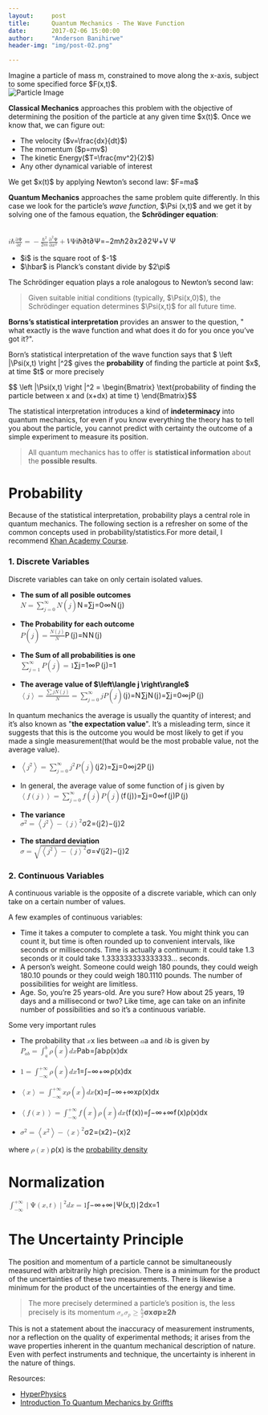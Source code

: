```yaml
---
layout:     post
title:      Quantum Mechanics - The Wave Function
date:       2017-02-06 15:00:00
author:     "Anderson Banihirwe"
header-img: "img/post-02.png"

---
```


<div id="test">
<p>Imagine a particle of mass m, constrained to move along the x-axis, subject to some specified force $F(x,t)$.<br>
 <img src="{{ site.baseurl }}/img/particle.PNG"  alt="Particle Image"></p>
<p><strong>Classical Mechanics</strong> approaches this problem with the objective of determining the position of the particle at any given time $x(t)$. Once we know that, we can figure out:</p>
<ul>
<li id="test">The velocity ($v=\frac{dx}{dt}$)</li>
<li >The momentum ($p=mv$)</li>
<li>The kinetic Energy($T=\frac{mv^2}{2}$)</li>
<li>Any other dynamical variable of interest</li>
</ul>
<p>We get $x(t)$ by applying Newton’s second law: $F=ma$</p>
<p><strong>Quantum Mechanics</strong> approaches the same problem quite differently. In this case we look for the particle’s <em>wave function</em>, $\Psi (x,t)$ and we get it by solving one of the famous equation, the <strong>Schrödinger equation</strong>:<br><br><br>
<span class="math inline"><span class="katex"><span class="katex-mathml"><math><semantics><mrow><mi>i</mi><mi mathvariant="normal">ℏ</mi><mfrac><mrow><mi mathvariant="normal">∂</mi><mi mathvariant="normal">Ψ</mi></mrow><mrow><mi mathvariant="normal">∂</mi><mi>t</mi></mrow></mfrac><mo>=</mo><mo>−</mo><mfrac><mrow><msup><mi mathvariant="normal">ℏ</mi><mn>2</mn></msup></mrow><mrow><mn>2</mn><mi>m</mi></mrow></mfrac><mfrac><mrow><msup><mi mathvariant="normal">∂</mi><mn>2</mn></msup><mi mathvariant="normal">Ψ</mi></mrow><mrow><mi mathvariant="normal">∂</mi><msup><mi>x</mi><mn>2</mn></msup></mrow></mfrac><mo>+</mo><mi>V</mi><mi mathvariant="normal">Ψ</mi></mrow><annotation encoding="application/x-tex">i\hbar\frac{\partial \Psi}{\partial t}=-\frac{\hbar^2}{2m}\frac{\partial ^2 \Psi}{\partial x^2}+V\Psi</annotation></semantics></math></span><span class="katex-html" aria-hidden="true"><span class="strut" style="height:0.97032em;"></span><span class="strut bottom" style="height:1.3153199999999998em;vertical-align:-0.345em;"></span><span class="base textstyle uncramped"><span class="mord mathit">i</span><span class="mord">ℏ</span><span class="minner reset-textstyle textstyle uncramped"><span class="mfrac"><span class="vlist"><span style="top:0.345em;"><span class="fontsize-ensurer reset-size5 size5"><span style="font-size:0em;">​</span></span><span class="reset-textstyle scriptstyle cramped"><span class="mord scriptstyle cramped"><span class="mord" style="margin-right:0.05556em;">∂</span><span class="mord mathit">t</span></span></span></span><span style="top:-0.22999999999999998em;"><span class="fontsize-ensurer reset-size5 size5"><span style="font-size:0em;">​</span></span><span class="reset-textstyle textstyle uncramped frac-line"></span></span><span style="top:-0.394em;"><span class="fontsize-ensurer reset-size5 size5"><span style="font-size:0em;">​</span></span><span class="reset-textstyle scriptstyle uncramped"><span class="mord scriptstyle uncramped"><span class="mord" style="margin-right:0.05556em;">∂</span><span class="mord">Ψ</span></span></span></span><span class="baseline-fix"><span class="fontsize-ensurer reset-size5 size5"><span style="font-size:0em;">​</span></span>​</span></span></span></span><span class="mrel">=</span><span class="mord">−</span><span class="minner reset-textstyle textstyle uncramped"><span class="mfrac"><span class="vlist"><span style="top:0.345em;"><span class="fontsize-ensurer reset-size5 size5"><span style="font-size:0em;">​</span></span><span class="reset-textstyle scriptstyle cramped"><span class="mord scriptstyle cramped"><span class="mord">2</span><span class="mord mathit">m</span></span></span></span><span style="top:-0.22999999999999998em;"><span class="fontsize-ensurer reset-size5 size5"><span style="font-size:0em;">​</span></span><span class="reset-textstyle textstyle uncramped frac-line"></span></span><span style="top:-0.394em;"><span class="fontsize-ensurer reset-size5 size5"><span style="font-size:0em;">​</span></span><span class="reset-textstyle scriptstyle uncramped"><span class="mord scriptstyle uncramped"><span class="mord"><span class="mord">ℏ</span><span class="vlist"><span style="top:-0.363em;margin-right:0.07142857142857144em;"><span class="fontsize-ensurer reset-size5 size5"><span style="font-size:0em;">​</span></span><span class="reset-scriptstyle scriptscriptstyle uncramped"><span class="mord">2</span></span></span><span class="baseline-fix"><span class="fontsize-ensurer reset-size5 size5"><span style="font-size:0em;">​</span></span>​</span></span></span></span></span></span><span class="baseline-fix"><span class="fontsize-ensurer reset-size5 size5"><span style="font-size:0em;">​</span></span>​</span></span></span></span><span class="minner reset-textstyle textstyle uncramped"><span class="mfrac"><span class="vlist"><span style="top:0.345em;"><span class="fontsize-ensurer reset-size5 size5"><span style="font-size:0em;">​</span></span><span class="reset-textstyle scriptstyle cramped"><span class="mord scriptstyle cramped"><span class="mord" style="margin-right:0.05556em;">∂</span><span class="mord"><span class="mord mathit">x</span><span class="vlist"><span style="top:-0.289em;margin-right:0.07142857142857144em;"><span class="fontsize-ensurer reset-size5 size5"><span style="font-size:0em;">​</span></span><span class="reset-scriptstyle scriptscriptstyle cramped"><span class="mord">2</span></span></span><span class="baseline-fix"><span class="fontsize-ensurer reset-size5 size5"><span style="font-size:0em;">​</span></span>​</span></span></span></span></span></span><span style="top:-0.22999999999999998em;"><span class="fontsize-ensurer reset-size5 size5"><span style="font-size:0em;">​</span></span><span class="reset-textstyle textstyle uncramped frac-line"></span></span><span style="top:-0.394em;"><span class="fontsize-ensurer reset-size5 size5"><span style="font-size:0em;">​</span></span><span class="reset-textstyle scriptstyle uncramped"><span class="mord scriptstyle uncramped"><span class="mord"><span class="mord" style="margin-right:0.05556em;">∂</span><span class="vlist"><span style="top:-0.363em;margin-right:0.07142857142857144em;"><span class="fontsize-ensurer reset-size5 size5"><span style="font-size:0em;">​</span></span><span class="reset-scriptstyle scriptscriptstyle uncramped"><span class="mord">2</span></span></span><span class="baseline-fix"><span class="fontsize-ensurer reset-size5 size5"><span style="font-size:0em;">​</span></span>​</span></span></span><span class="mord">Ψ</span></span></span></span><span class="baseline-fix"><span class="fontsize-ensurer reset-size5 size5"><span style="font-size:0em;">​</span></span>​</span></span></span></span><span class="mbin">+</span><span class="mord mathit" style="margin-right:0.22222em;">V</span><span class="mord">Ψ</span></span></span></span></span></p>
<ul>
<li>$i$ is the square root of $-1$</li>
<li>$\hbar$ is Planck’s constant divide by $2\pi$</li>
</ul>
<p>The Schrödinger equation plays a role analogous to Newton’s second law:</p>
<blockquote>
<p>Given suitable initial conditions (typically, $\Psi(x,0)$), the Schrödinger equation determines $\Psi(x,t)$ for all future time.</p>
</blockquote>
<p><strong>Borns’s statistical interpretation</strong> provides an answer to the question, &quot; what exactly is the wave function and what does it do for you once you’ve got it?&quot;.</p>
<p>Born’s statistical interpretation of the wave function says that $
\left |\Psi(x,t)  \right |^2$ gives the <strong>probability</strong> of finding the particle at point $x$, at time $t$ or more precisely</p>
<p>$$
\left |\Psi(x,t)  \right |^2 = \begin{Bmatrix}
\text{probability of finding the particle
between x and (x+dx) at time t}
\end{Bmatrix}$$</p>
<p>The statistical interpretation introduces a kind of <strong>indeterminacy</strong> into quantum mechanics, for even if you know everything the theory has to tell you about the particle, you cannot predict with certainty the outcome of a simple experiment to measure its position.</p>
<blockquote>
<p>All quantum mechanics has to offer is <strong>statistical information</strong> about the <strong>possible results</strong>.</p>
</blockquote>

<h1><a id="Probability_1"></a>Probability</h1>
<p>Because of the statistical interpretation, probability plays a central role in quantum mechanics. The following section is a refresher on some of the common concepts used in probability/statistics.For more detail, I recommend <a href="https://www.khanacademy.org/math/probability/probability-geometry/probability-basics/a/probability-the-basics">Khan Academy Course</a>.</p>
<h3><a id="1_Discrete_Variables_6"></a>1. Discrete Variables</h3>
<p>Discrete variables can take on only certain isolated values.</p>
<ul>
<li>
<p><strong>The sum of all posible outcomes</strong><br>
<span class="math inline"><span class="katex"><span class="katex-mathml"><math><semantics><mrow><mi>N</mi><mo>=</mo><msubsup><mo>∑</mo><mrow><mi>j</mi><mo>=</mo><mn>0</mn></mrow><mrow><mi mathvariant="normal">∞</mi></mrow></msubsup><mi>N</mi><mo>(</mo><mi>j</mi><mo>)</mo></mrow><annotation encoding="application/x-tex">N=\sum_{j=0}^{\infty }N(j)</annotation></semantics></math></span><span class="katex-html" aria-hidden="true"><span class="strut" style="height:0.75em;"></span><span class="strut bottom" style="height:1.186118em;vertical-align:-0.436118em;"></span><span class="base textstyle uncramped"><span class="mord mathit" style="margin-right:0.10903em;">N</span><span class="mrel">=</span><span class="mop"><span class="op-symbol small-op mop" style="top:-0.0000050000000000050004em;">∑</span><span class="vlist"><span style="top:0.30001em;margin-left:0em;margin-right:0.05em;"><span class="fontsize-ensurer reset-size5 size5"><span style="font-size:0em;">​</span></span><span class="reset-textstyle scriptstyle cramped"><span class="mord scriptstyle cramped"><span class="mord mathit" style="margin-right:0.05724em;">j</span><span class="mrel">=</span><span class="mord">0</span></span></span></span><span style="top:-0.364em;margin-right:0.05em;"><span class="fontsize-ensurer reset-size5 size5"><span style="font-size:0em;">​</span></span><span class="reset-textstyle scriptstyle uncramped"><span class="mord scriptstyle uncramped"><span class="mord">∞</span></span></span></span><span class="baseline-fix"><span class="fontsize-ensurer reset-size5 size5"><span style="font-size:0em;">​</span></span>​</span></span></span><span class="mord mathit" style="margin-right:0.10903em;">N</span><span class="mopen">(</span><span class="mord mathit" style="margin-right:0.05724em;">j</span><span class="mclose">)</span></span></span></span></span></p>
</li>
<li>
<p><strong>The Probability for each outcome</strong><br>
<span class="math inline"><span class="katex"><span class="katex-mathml"><math><semantics><mrow><mi>P</mi><mo>(</mo><mi>j</mi><mo>)</mo><mo>=</mo><mfrac><mrow><mi>N</mi><mo>(</mo><mi>j</mi><mo>)</mo></mrow><mrow><mi>N</mi></mrow></mfrac></mrow><annotation encoding="application/x-tex">P(j)=\frac{N(j)}{N}</annotation></semantics></math></span><span class="katex-html" aria-hidden="true"><span class="strut" style="height:1.01em;"></span><span class="strut bottom" style="height:1.355em;vertical-align:-0.345em;"></span><span class="base textstyle uncramped"><span class="mord mathit" style="margin-right:0.13889em;">P</span><span class="mopen">(</span><span class="mord mathit" style="margin-right:0.05724em;">j</span><span class="mclose">)</span><span class="mrel">=</span><span class="minner reset-textstyle textstyle uncramped"><span class="mfrac"><span class="vlist"><span style="top:0.345em;"><span class="fontsize-ensurer reset-size5 size5"><span style="font-size:0em;">​</span></span><span class="reset-textstyle scriptstyle cramped"><span class="mord scriptstyle cramped"><span class="mord mathit" style="margin-right:0.10903em;">N</span></span></span></span><span style="top:-0.22999999999999998em;"><span class="fontsize-ensurer reset-size5 size5"><span style="font-size:0em;">​</span></span><span class="reset-textstyle textstyle uncramped frac-line"></span></span><span style="top:-0.485em;"><span class="fontsize-ensurer reset-size5 size5"><span style="font-size:0em;">​</span></span><span class="reset-textstyle scriptstyle uncramped"><span class="mord scriptstyle uncramped"><span class="mord mathit" style="margin-right:0.10903em;">N</span><span class="mopen">(</span><span class="mord mathit" style="margin-right:0.05724em;">j</span><span class="mclose">)</span></span></span></span><span class="baseline-fix"><span class="fontsize-ensurer reset-size5 size5"><span style="font-size:0em;">​</span></span>​</span></span></span></span></span></span></span></span></p>
</li>
<li>
<p><strong>The Sum of all probabilities is one</strong><br>
<span class="math inline"><span class="katex"><span class="katex-mathml"><math><semantics><mrow><msubsup><mo>∑</mo><mrow><mi>j</mi><mo>=</mo><mn>1</mn></mrow><mrow><mi mathvariant="normal">∞</mi></mrow></msubsup><mi>P</mi><mo>(</mo><mi>j</mi><mo>)</mo><mo>=</mo><mn>1</mn></mrow><annotation encoding="application/x-tex">\sum_{j=1}^{\infty}P(j) = 1</annotation></semantics></math></span><span class="katex-html" aria-hidden="true"><span class="strut" style="height:0.75em;"></span><span class="strut bottom" style="height:1.186118em;vertical-align:-0.436118em;"></span><span class="base textstyle uncramped"><span class="mop"><span class="op-symbol small-op mop" style="top:-0.0000050000000000050004em;">∑</span><span class="vlist"><span style="top:0.30001em;margin-left:0em;margin-right:0.05em;"><span class="fontsize-ensurer reset-size5 size5"><span style="font-size:0em;">​</span></span><span class="reset-textstyle scriptstyle cramped"><span class="mord scriptstyle cramped"><span class="mord mathit" style="margin-right:0.05724em;">j</span><span class="mrel">=</span><span class="mord">1</span></span></span></span><span style="top:-0.364em;margin-right:0.05em;"><span class="fontsize-ensurer reset-size5 size5"><span style="font-size:0em;">​</span></span><span class="reset-textstyle scriptstyle uncramped"><span class="mord scriptstyle uncramped"><span class="mord">∞</span></span></span></span><span class="baseline-fix"><span class="fontsize-ensurer reset-size5 size5"><span style="font-size:0em;">​</span></span>​</span></span></span><span class="mord mathit" style="margin-right:0.13889em;">P</span><span class="mopen">(</span><span class="mord mathit" style="margin-right:0.05724em;">j</span><span class="mclose">)</span><span class="mrel">=</span><span class="mord">1</span></span></span></span></span></p>
</li>
<li>
<p><strong>The average value of $\left\langle j \right\rangle$</strong><br>
<span class="math inline"><span class="katex"><span class="katex-mathml"><math><semantics><mrow><mrow><mo fence="true">⟨</mo><mi>j</mi><mo fence="true">⟩</mo></mrow><mo>=</mo><mfrac><mrow><mo>∑</mo><mi>j</mi><mi>N</mi><mo>(</mo><mi>j</mi><mo>)</mo></mrow><mrow><mi>N</mi></mrow></mfrac><mo>=</mo><msubsup><mo>∑</mo><mrow><mi>j</mi><mo>=</mo><mn>0</mn></mrow><mrow><mi mathvariant="normal">∞</mi></mrow></msubsup><mi>j</mi><mi>P</mi><mo>(</mo><mi>j</mi><mo>)</mo></mrow><annotation encoding="application/x-tex">\left\langle j \right\rangle = \frac{\sum jN(j)}{N}=\sum_{j=0}^{\infty}jP(j)</annotation></semantics></math></span><span class="katex-html" aria-hidden="true"><span class="strut" style="height:1.0100069999999999em;"></span><span class="strut bottom" style="height:1.4461249999999999em;vertical-align:-0.436118em;"></span><span class="base textstyle uncramped"><span class="minner textstyle uncramped"><span class="style-wrap reset-textstyle textstyle uncramped" style="top:0em;">⟨</span><span class="mord mathit" style="margin-right:0.05724em;">j</span><span class="style-wrap reset-textstyle textstyle uncramped" style="top:0em;">⟩</span></span><span class="mrel">=</span><span class="minner reset-textstyle textstyle uncramped"><span class="mfrac"><span class="vlist"><span style="top:0.345em;"><span class="fontsize-ensurer reset-size5 size5"><span style="font-size:0em;">​</span></span><span class="reset-textstyle scriptstyle cramped"><span class="mord scriptstyle cramped"><span class="mord mathit" style="margin-right:0.10903em;">N</span></span></span></span><span style="top:-0.22999999999999998em;"><span class="fontsize-ensurer reset-size5 size5"><span style="font-size:0em;">​</span></span><span class="reset-textstyle textstyle uncramped frac-line"></span></span><span style="top:-0.48500699999999997em;"><span class="fontsize-ensurer reset-size5 size5"><span style="font-size:0em;">​</span></span><span class="reset-textstyle scriptstyle uncramped"><span class="mord scriptstyle uncramped"><span class="op-symbol small-op mop" style="top:0.074995em;">∑</span><span class="mord mathit" style="margin-right:0.05724em;">j</span><span class="mord mathit" style="margin-right:0.10903em;">N</span><span class="mopen">(</span><span class="mord mathit" style="margin-right:0.05724em;">j</span><span class="mclose">)</span></span></span></span><span class="baseline-fix"><span class="fontsize-ensurer reset-size5 size5"><span style="font-size:0em;">​</span></span>​</span></span></span></span><span class="mrel">=</span><span class="mop"><span class="op-symbol small-op mop" style="top:-0.0000050000000000050004em;">∑</span><span class="vlist"><span style="top:0.30001em;margin-left:0em;margin-right:0.05em;"><span class="fontsize-ensurer reset-size5 size5"><span style="font-size:0em;">​</span></span><span class="reset-textstyle scriptstyle cramped"><span class="mord scriptstyle cramped"><span class="mord mathit" style="margin-right:0.05724em;">j</span><span class="mrel">=</span><span class="mord">0</span></span></span></span><span style="top:-0.364em;margin-right:0.05em;"><span class="fontsize-ensurer reset-size5 size5"><span style="font-size:0em;">​</span></span><span class="reset-textstyle scriptstyle uncramped"><span class="mord scriptstyle uncramped"><span class="mord">∞</span></span></span></span><span class="baseline-fix"><span class="fontsize-ensurer reset-size5 size5"><span style="font-size:0em;">​</span></span>​</span></span></span><span class="mord mathit" style="margin-right:0.05724em;">j</span><span class="mord mathit" style="margin-right:0.13889em;">P</span><span class="mopen">(</span><span class="mord mathit" style="margin-right:0.05724em;">j</span><span class="mclose">)</span></span></span></span></span></p>
</li>
</ul>
<p>In quantum mechanics the average is usually the quantity of interest; and it’s also known as &quot;<strong>the expectation value</strong>&quot;. It’s a misleading term, since it suggests that this is the outcome you would be most likely to get if you made a single measurement(that would be the most probable  value, not the average value).</p>
<ul>
<li>
<p><span class="math inline"><span class="katex"><span class="katex-mathml"><math><semantics><mrow><mrow><mo fence="true">⟨</mo><msup><mi>j</mi><mn>2</mn></msup><mo fence="true">⟩</mo></mrow><mo>=</mo><msubsup><mo>∑</mo><mrow><mi>j</mi><mo>=</mo><mn>0</mn></mrow><mrow><mi mathvariant="normal">∞</mi></mrow></msubsup><msup><mi>j</mi><mn>2</mn></msup><mi>P</mi><mo>(</mo><mi>j</mi><mo>)</mo></mrow><annotation encoding="application/x-tex">\left\langle j^2 \right\rangle = \sum_{j=0}^{\infty}j^2P(j)</annotation></semantics></math></span><span class="katex-html" aria-hidden="true"><span class="strut" style="height:0.85em;"></span><span class="strut bottom" style="height:1.286118em;vertical-align:-0.436118em;"></span><span class="base textstyle uncramped"><span class="minner textstyle uncramped"><span class="style-wrap reset-textstyle textstyle uncramped" style="top:0em;"><span class="delimsizing size1">⟨</span></span><span class="mord"><span class="mord mathit" style="margin-right:0.05724em;">j</span><span class="vlist"><span style="top:-0.363em;margin-right:0.05em;"><span class="fontsize-ensurer reset-size5 size5"><span style="font-size:0em;">​</span></span><span class="reset-textstyle scriptstyle uncramped"><span class="mord">2</span></span></span><span class="baseline-fix"><span class="fontsize-ensurer reset-size5 size5"><span style="font-size:0em;">​</span></span>​</span></span></span><span class="style-wrap reset-textstyle textstyle uncramped" style="top:0em;"><span class="delimsizing size1">⟩</span></span></span><span class="mrel">=</span><span class="mop"><span class="op-symbol small-op mop" style="top:-0.0000050000000000050004em;">∑</span><span class="vlist"><span style="top:0.30001em;margin-left:0em;margin-right:0.05em;"><span class="fontsize-ensurer reset-size5 size5"><span style="font-size:0em;">​</span></span><span class="reset-textstyle scriptstyle cramped"><span class="mord scriptstyle cramped"><span class="mord mathit" style="margin-right:0.05724em;">j</span><span class="mrel">=</span><span class="mord">0</span></span></span></span><span style="top:-0.364em;margin-right:0.05em;"><span class="fontsize-ensurer reset-size5 size5"><span style="font-size:0em;">​</span></span><span class="reset-textstyle scriptstyle uncramped"><span class="mord scriptstyle uncramped"><span class="mord">∞</span></span></span></span><span class="baseline-fix"><span class="fontsize-ensurer reset-size5 size5"><span style="font-size:0em;">​</span></span>​</span></span></span><span class="mord"><span class="mord mathit" style="margin-right:0.05724em;">j</span><span class="vlist"><span style="top:-0.363em;margin-right:0.05em;"><span class="fontsize-ensurer reset-size5 size5"><span style="font-size:0em;">​</span></span><span class="reset-textstyle scriptstyle uncramped"><span class="mord">2</span></span></span><span class="baseline-fix"><span class="fontsize-ensurer reset-size5 size5"><span style="font-size:0em;">​</span></span>​</span></span></span><span class="mord mathit" style="margin-right:0.13889em;">P</span><span class="mopen">(</span><span class="mord mathit" style="margin-right:0.05724em;">j</span><span class="mclose">)</span></span></span></span></span></p>
</li>
<li>
<p>In general, the average value of some function of j is given by<br>
<span class="math inline"><span class="katex"><span class="katex-mathml"><math><semantics><mrow><mrow><mo fence="true">⟨</mo><mi>f</mi><mo>(</mo><mi>j</mi><mo>)</mo><mo fence="true">⟩</mo></mrow><mo>=</mo><msubsup><mo>∑</mo><mrow><mi>j</mi><mo>=</mo><mn>0</mn></mrow><mrow><mi mathvariant="normal">∞</mi></mrow></msubsup><mi>f</mi><mo>(</mo><mi>j</mi><mo>)</mo><mi>P</mi><mo>(</mo><mi>j</mi><mo>)</mo></mrow><annotation encoding="application/x-tex">\left\langle f(j) \right\rangle = \sum_{j=0}^{\infty}f(j)P(j)</annotation></semantics></math></span><span class="katex-html" aria-hidden="true"><span class="strut" style="height:0.75em;"></span><span class="strut bottom" style="height:1.186118em;vertical-align:-0.436118em;"></span><span class="base textstyle uncramped"><span class="minner textstyle uncramped"><span class="style-wrap reset-textstyle textstyle uncramped" style="top:0em;">⟨</span><span class="mord mathit" style="margin-right:0.10764em;">f</span><span class="mopen">(</span><span class="mord mathit" style="margin-right:0.05724em;">j</span><span class="mclose">)</span><span class="style-wrap reset-textstyle textstyle uncramped" style="top:0em;">⟩</span></span><span class="mrel">=</span><span class="mop"><span class="op-symbol small-op mop" style="top:-0.0000050000000000050004em;">∑</span><span class="vlist"><span style="top:0.30001em;margin-left:0em;margin-right:0.05em;"><span class="fontsize-ensurer reset-size5 size5"><span style="font-size:0em;">​</span></span><span class="reset-textstyle scriptstyle cramped"><span class="mord scriptstyle cramped"><span class="mord mathit" style="margin-right:0.05724em;">j</span><span class="mrel">=</span><span class="mord">0</span></span></span></span><span style="top:-0.364em;margin-right:0.05em;"><span class="fontsize-ensurer reset-size5 size5"><span style="font-size:0em;">​</span></span><span class="reset-textstyle scriptstyle uncramped"><span class="mord scriptstyle uncramped"><span class="mord">∞</span></span></span></span><span class="baseline-fix"><span class="fontsize-ensurer reset-size5 size5"><span style="font-size:0em;">​</span></span>​</span></span></span><span class="mord mathit" style="margin-right:0.10764em;">f</span><span class="mopen">(</span><span class="mord mathit" style="margin-right:0.05724em;">j</span><span class="mclose">)</span><span class="mord mathit" style="margin-right:0.13889em;">P</span><span class="mopen">(</span><span class="mord mathit" style="margin-right:0.05724em;">j</span><span class="mclose">)</span></span></span></span></span></p>
</li>
<li>
<p><strong>The variance</strong><br>
<span class="math inline"><span class="katex"><span class="katex-mathml"><math><semantics><mrow><msup><mi>σ</mi><mn>2</mn></msup><mo>=</mo><mrow><mo fence="true">⟨</mo><msup><mi>j</mi><mn>2</mn></msup><mo fence="true">⟩</mo></mrow><mo>−</mo><msup><mrow><mo fence="true">⟨</mo><mi>j</mi><mo fence="true">⟩</mo></mrow><mn>2</mn></msup></mrow><annotation encoding="application/x-tex">\sigma ^2 = \left\langle j^2 \right\rangle - \left\langle j \right\rangle ^2</annotation></semantics></math></span><span class="katex-html" aria-hidden="true"><span class="strut" style="height:0.85em;"></span><span class="strut bottom" style="height:1.20001em;vertical-align:-0.35001em;"></span><span class="base textstyle uncramped"><span class="mord"><span class="mord mathit" style="margin-right:0.03588em;">σ</span><span class="vlist"><span style="top:-0.363em;margin-right:0.05em;"><span class="fontsize-ensurer reset-size5 size5"><span style="font-size:0em;">​</span></span><span class="reset-textstyle scriptstyle uncramped"><span class="mord">2</span></span></span><span class="baseline-fix"><span class="fontsize-ensurer reset-size5 size5"><span style="font-size:0em;">​</span></span>​</span></span></span><span class="mrel">=</span><span class="minner textstyle uncramped"><span class="style-wrap reset-textstyle textstyle uncramped" style="top:0em;"><span class="delimsizing size1">⟨</span></span><span class="mord"><span class="mord mathit" style="margin-right:0.05724em;">j</span><span class="vlist"><span style="top:-0.363em;margin-right:0.05em;"><span class="fontsize-ensurer reset-size5 size5"><span style="font-size:0em;">​</span></span><span class="reset-textstyle scriptstyle uncramped"><span class="mord">2</span></span></span><span class="baseline-fix"><span class="fontsize-ensurer reset-size5 size5"><span style="font-size:0em;">​</span></span>​</span></span></span><span class="style-wrap reset-textstyle textstyle uncramped" style="top:0em;"><span class="delimsizing size1">⟩</span></span></span><span class="mbin">−</span><span class="minner"><span class="minner textstyle uncramped"><span class="style-wrap reset-textstyle textstyle uncramped" style="top:0em;">⟨</span><span class="mord mathit" style="margin-right:0.05724em;">j</span><span class="style-wrap reset-textstyle textstyle uncramped" style="top:0em;">⟩</span></span><span class="vlist"><span style="top:-0.364em;margin-right:0.05em;"><span class="fontsize-ensurer reset-size5 size5"><span style="font-size:0em;">​</span></span><span class="reset-textstyle scriptstyle uncramped"><span class="mord">2</span></span></span><span class="baseline-fix"><span class="fontsize-ensurer reset-size5 size5"><span style="font-size:0em;">​</span></span>​</span></span></span></span></span></span></span></p>
</li>
<li>
<p><strong>The standard deviation</strong><br>
<span class="math inline"><span class="katex"><span class="katex-mathml"><math><semantics><mrow><mi>σ</mi><mo>=</mo><msqrt><mrow><mrow><mo fence="true">⟨</mo><msup><mi>j</mi><mn>2</mn></msup><mo fence="true">⟩</mo></mrow><mo>−</mo><msup><mrow><mo fence="true">⟨</mo><mi>j</mi><mo fence="true">⟩</mo></mrow><mn>2</mn></msup></mrow></msqrt></mrow><annotation encoding="application/x-tex">\sigma = \sqrt{\left\langle j^2 \right\rangle - \left\langle j \right\rangle ^2}</annotation></semantics></math></span><span class="katex-html" aria-hidden="true"><span class="strut" style="height:0.9675590000000001em;"></span><span class="strut bottom" style="height:1.24001em;vertical-align:-0.27245099999999994em;"></span><span class="base textstyle uncramped"><span class="mord mathit" style="margin-right:0.03588em;">σ</span><span class="mrel">=</span><span class="sqrt mord"><span class="sqrt-sign" style="top:-0.07755900000000004em;"><span class="style-wrap reset-textstyle textstyle uncramped"><span class="delimsizing size1">√</span></span></span><span class="vlist"><span style="top:0em;"><span class="fontsize-ensurer reset-size5 size5"><span style="font-size:1em;">​</span></span><span class="mord textstyle cramped"><span class="minner textstyle cramped"><span class="style-wrap reset-textstyle textstyle uncramped" style="top:0em;">⟨</span><span class="mord"><span class="mord mathit" style="margin-right:0.05724em;">j</span><span class="vlist"><span style="top:-0.289em;margin-right:0.05em;"><span class="fontsize-ensurer reset-size5 size5"><span style="font-size:0em;">​</span></span><span class="reset-textstyle scriptstyle cramped"><span class="mord">2</span></span></span><span class="baseline-fix"><span class="fontsize-ensurer reset-size5 size5"><span style="font-size:0em;">​</span></span>​</span></span></span><span class="style-wrap reset-textstyle textstyle uncramped" style="top:0em;">⟩</span></span><span class="mbin">−</span><span class="minner"><span class="minner textstyle cramped"><span class="style-wrap reset-textstyle textstyle uncramped" style="top:0em;">⟨</span><span class="mord mathit" style="margin-right:0.05724em;">j</span><span class="style-wrap reset-textstyle textstyle uncramped" style="top:0em;">⟩</span></span><span class="vlist"><span style="top:-0.364em;margin-right:0.05em;"><span class="fontsize-ensurer reset-size5 size5"><span style="font-size:0em;">​</span></span><span class="reset-textstyle scriptstyle cramped"><span class="mord">2</span></span></span><span class="baseline-fix"><span class="fontsize-ensurer reset-size5 size5"><span style="font-size:0em;">​</span></span>​</span></span></span></span></span><span style="top:-0.887559em;"><span class="fontsize-ensurer reset-size5 size5"><span style="font-size:1em;">​</span></span><span class="reset-textstyle textstyle uncramped sqrt-line"></span></span><span class="baseline-fix"><span class="fontsize-ensurer reset-size5 size5"><span style="font-size:1em;">​</span></span>​</span></span></span></span></span></span></span></p>
</li>
</ul>
<h3><a id="2_Continuous_Variables_35"></a>2. Continuous Variables</h3>
<p>A continuous variable is the opposite of a discrete variable, which can only take on a certain number of values.</p>
<p>A few examples of continuous variables:</p>
<ul>
<li>Time it takes a computer to complete a task. You might think you can count it, but time is often rounded up to convenient intervals, like seconds or milliseconds. Time is actually a continuum: it could take 1.3 seconds or it could take 1.333333333333333… seconds.</li>
<li>A person’s weight. Someone could weigh 180 pounds, they could weigh 180.10 pounds or they could weigh 180.1110 pounds. The number of possibilities for weight are limitless.</li>
<li>Age. So, you’re 25 years-old. Are you sure? How about 25 years, 19 days and a millisecond or two? Like time, age can take on an infinite number of possibilities and so it’s a continuous variable.</li>
</ul>
<p>Some very important rules</p>
<ul>
<li>
<p>The probability that <span class="math inline"><span class="katex"><span class="katex-mathml"><math><semantics><mrow><mi>x</mi></mrow><annotation encoding="application/x-tex">x</annotation></semantics></math></span><span class="katex-html" aria-hidden="true"><span class="strut" style="height:0.43056em;"></span><span class="strut bottom" style="height:0.43056em;vertical-align:0em;"></span><span class="base textstyle uncramped"><span class="mord mathit">x</span></span></span></span></span> lies between <span class="math inline"><span class="katex"><span class="katex-mathml"><math><semantics><mrow><mi>a</mi></mrow><annotation encoding="application/x-tex">a</annotation></semantics></math></span><span class="katex-html" aria-hidden="true"><span class="strut" style="height:0.43056em;"></span><span class="strut bottom" style="height:0.43056em;vertical-align:0em;"></span><span class="base textstyle uncramped"><span class="mord mathit">a</span></span></span></span></span> and <span class="math inline"><span class="katex"><span class="katex-mathml"><math><semantics><mrow><mi>b</mi></mrow><annotation encoding="application/x-tex">b</annotation></semantics></math></span><span class="katex-html" aria-hidden="true"><span class="strut" style="height:0.69444em;"></span><span class="strut bottom" style="height:0.69444em;vertical-align:0em;"></span><span class="base textstyle uncramped"><span class="mord mathit">b</span></span></span></span></span> is given by<br>
<span class="math inline"><span class="katex"><span class="katex-mathml"><math><semantics><mrow><msub><mi>P</mi><mrow><mi>a</mi><mi>b</mi></mrow></msub><mo>=</mo><msubsup><mo>∫</mo><mrow><mi>a</mi></mrow><mrow><mi>b</mi></mrow></msubsup><mi>ρ</mi><mo>(</mo><mi>x</mi><mo>)</mo><mi>d</mi><mi>x</mi></mrow><annotation encoding="application/x-tex">P_{ab} = \int_{a}^{b} \rho(x)dx</annotation></semantics></math></span><span class="katex-html" aria-hidden="true"><span class="strut" style="height:0.905108em;"></span><span class="strut bottom" style="height:1.261228em;vertical-align:-0.35612em;"></span><span class="base textstyle uncramped"><span class="mord"><span class="mord mathit" style="margin-right:0.13889em;">P</span><span class="vlist"><span style="top:0.15em;margin-right:0.05em;margin-left:-0.13889em;"><span class="fontsize-ensurer reset-size5 size5"><span style="font-size:0em;">​</span></span><span class="reset-textstyle scriptstyle cramped"><span class="mord scriptstyle cramped"><span class="mord mathit">a</span><span class="mord mathit">b</span></span></span></span><span class="baseline-fix"><span class="fontsize-ensurer reset-size5 size5"><span style="font-size:0em;">​</span></span>​</span></span></span><span class="mrel">=</span><span class="mop"><span class="op-symbol small-op mop" style="margin-right:0.19445em;top:-0.0005599999999999772em;">∫</span><span class="vlist"><span style="top:0.35612em;margin-left:-0.19445em;margin-right:0.05em;"><span class="fontsize-ensurer reset-size5 size5"><span style="font-size:0em;">​</span></span><span class="reset-textstyle scriptstyle cramped"><span class="mord scriptstyle cramped"><span class="mord mathit">a</span></span></span></span><span style="top:-0.41900000000000004em;margin-right:0.05em;"><span class="fontsize-ensurer reset-size5 size5"><span style="font-size:0em;">​</span></span><span class="reset-textstyle scriptstyle uncramped"><span class="mord scriptstyle uncramped"><span class="mord mathit">b</span></span></span></span><span class="baseline-fix"><span class="fontsize-ensurer reset-size5 size5"><span style="font-size:0em;">​</span></span>​</span></span></span><span class="mord mathit">ρ</span><span class="mopen">(</span><span class="mord mathit">x</span><span class="mclose">)</span><span class="mord mathit">d</span><span class="mord mathit">x</span></span></span></span></span></p>
</li>
<li>
<p><span class="math inline"><span class="katex"><span class="katex-mathml"><math><semantics><mrow><mn>1</mn><mo>=</mo><msubsup><mo>∫</mo><mrow><mo>−</mo><mi mathvariant="normal">∞</mi></mrow><mrow><mo>+</mo><mi mathvariant="normal">∞</mi></mrow></msubsup><mi>ρ</mi><mo>(</mo><mi>x</mi><mo>)</mo><mi>d</mi><mi>x</mi></mrow><annotation encoding="application/x-tex">1 = \int_{-\infty}^{+\infty}\rho(x)dx</annotation></semantics></math></span><span class="katex-html" aria-hidden="true"><span class="strut" style="height:0.827331em;"></span><span class="strut bottom" style="height:1.2417820000000002em;vertical-align:-0.414451em;"></span><span class="base textstyle uncramped"><span class="mord">1</span><span class="mrel">=</span><span class="mop"><span class="op-symbol small-op mop" style="margin-right:0.19445em;top:-0.0005599999999999772em;">∫</span><span class="vlist"><span style="top:0.35612em;margin-left:-0.19445em;margin-right:0.05em;"><span class="fontsize-ensurer reset-size5 size5"><span style="font-size:0em;">​</span></span><span class="reset-textstyle scriptstyle cramped"><span class="mord scriptstyle cramped"><span class="mord">−</span><span class="mord">∞</span></span></span></span><span style="top:-0.41900000000000004em;margin-right:0.05em;"><span class="fontsize-ensurer reset-size5 size5"><span style="font-size:0em;">​</span></span><span class="reset-textstyle scriptstyle uncramped"><span class="mord scriptstyle uncramped"><span class="mord">+</span><span class="mord">∞</span></span></span></span><span class="baseline-fix"><span class="fontsize-ensurer reset-size5 size5"><span style="font-size:0em;">​</span></span>​</span></span></span><span class="mord mathit">ρ</span><span class="mopen">(</span><span class="mord mathit">x</span><span class="mclose">)</span><span class="mord mathit">d</span><span class="mord mathit">x</span></span></span></span></span></p>
</li>
<li>
<p><span class="math inline"><span class="katex"><span class="katex-mathml"><math><semantics><mrow><mrow><mo fence="true">⟨</mo><mi>x</mi><mo fence="true">⟩</mo></mrow><mo>=</mo><msubsup><mo>∫</mo><mrow><mo>−</mo><mi mathvariant="normal">∞</mi></mrow><mrow><mo>+</mo><mi mathvariant="normal">∞</mi></mrow></msubsup><mi>x</mi><mi>ρ</mi><mo>(</mo><mi>x</mi><mo>)</mo><mi>d</mi><mi>x</mi></mrow><annotation encoding="application/x-tex">\left\langle x \right\rangle = \int_{-\infty}^{+\infty}x\rho(x)dx</annotation></semantics></math></span><span class="katex-html" aria-hidden="true"><span class="strut" style="height:0.827331em;"></span><span class="strut bottom" style="height:1.2417820000000002em;vertical-align:-0.414451em;"></span><span class="base textstyle uncramped"><span class="minner textstyle uncramped"><span class="style-wrap reset-textstyle textstyle uncramped" style="top:0em;">⟨</span><span class="mord mathit">x</span><span class="style-wrap reset-textstyle textstyle uncramped" style="top:0em;">⟩</span></span><span class="mrel">=</span><span class="mop"><span class="op-symbol small-op mop" style="margin-right:0.19445em;top:-0.0005599999999999772em;">∫</span><span class="vlist"><span style="top:0.35612em;margin-left:-0.19445em;margin-right:0.05em;"><span class="fontsize-ensurer reset-size5 size5"><span style="font-size:0em;">​</span></span><span class="reset-textstyle scriptstyle cramped"><span class="mord scriptstyle cramped"><span class="mord">−</span><span class="mord">∞</span></span></span></span><span style="top:-0.41900000000000004em;margin-right:0.05em;"><span class="fontsize-ensurer reset-size5 size5"><span style="font-size:0em;">​</span></span><span class="reset-textstyle scriptstyle uncramped"><span class="mord scriptstyle uncramped"><span class="mord">+</span><span class="mord">∞</span></span></span></span><span class="baseline-fix"><span class="fontsize-ensurer reset-size5 size5"><span style="font-size:0em;">​</span></span>​</span></span></span><span class="mord mathit">x</span><span class="mord mathit">ρ</span><span class="mopen">(</span><span class="mord mathit">x</span><span class="mclose">)</span><span class="mord mathit">d</span><span class="mord mathit">x</span></span></span></span></span></p>
</li>
<li>
<p><span class="math inline"><span class="katex"><span class="katex-mathml"><math><semantics><mrow><mrow><mo fence="true">⟨</mo><mi>f</mi><mo>(</mo><mi>x</mi><mo>)</mo><mo fence="true">⟩</mo></mrow><mo>=</mo><msubsup><mo>∫</mo><mrow><mo>−</mo><mi mathvariant="normal">∞</mi></mrow><mrow><mo>+</mo><mi mathvariant="normal">∞</mi></mrow></msubsup><mi>f</mi><mo>(</mo><mi>x</mi><mo>)</mo><mi>ρ</mi><mo>(</mo><mi>x</mi><mo>)</mo><mi>d</mi><mi>x</mi></mrow><annotation encoding="application/x-tex">\left\langle f(x) \right\rangle = \int_{-\infty}^{+\infty}f(x)\rho(x)dx</annotation></semantics></math></span><span class="katex-html" aria-hidden="true"><span class="strut" style="height:0.827331em;"></span><span class="strut bottom" style="height:1.2417820000000002em;vertical-align:-0.414451em;"></span><span class="base textstyle uncramped"><span class="minner textstyle uncramped"><span class="style-wrap reset-textstyle textstyle uncramped" style="top:0em;">⟨</span><span class="mord mathit" style="margin-right:0.10764em;">f</span><span class="mopen">(</span><span class="mord mathit">x</span><span class="mclose">)</span><span class="style-wrap reset-textstyle textstyle uncramped" style="top:0em;">⟩</span></span><span class="mrel">=</span><span class="mop"><span class="op-symbol small-op mop" style="margin-right:0.19445em;top:-0.0005599999999999772em;">∫</span><span class="vlist"><span style="top:0.35612em;margin-left:-0.19445em;margin-right:0.05em;"><span class="fontsize-ensurer reset-size5 size5"><span style="font-size:0em;">​</span></span><span class="reset-textstyle scriptstyle cramped"><span class="mord scriptstyle cramped"><span class="mord">−</span><span class="mord">∞</span></span></span></span><span style="top:-0.41900000000000004em;margin-right:0.05em;"><span class="fontsize-ensurer reset-size5 size5"><span style="font-size:0em;">​</span></span><span class="reset-textstyle scriptstyle uncramped"><span class="mord scriptstyle uncramped"><span class="mord">+</span><span class="mord">∞</span></span></span></span><span class="baseline-fix"><span class="fontsize-ensurer reset-size5 size5"><span style="font-size:0em;">​</span></span>​</span></span></span><span class="mord mathit" style="margin-right:0.10764em;">f</span><span class="mopen">(</span><span class="mord mathit">x</span><span class="mclose">)</span><span class="mord mathit">ρ</span><span class="mopen">(</span><span class="mord mathit">x</span><span class="mclose">)</span><span class="mord mathit">d</span><span class="mord mathit">x</span></span></span></span></span></p>
</li>
<li>
<p><span class="math inline"><span class="katex"><span class="katex-mathml"><math><semantics><mrow><msup><mi>σ</mi><mn>2</mn></msup><mo>=</mo><mrow><mo fence="true">⟨</mo><msup><mi>x</mi><mn>2</mn></msup><mo fence="true">⟩</mo></mrow><mo>−</mo><msup><mrow><mo fence="true">⟨</mo><mi>x</mi><mo fence="true">⟩</mo></mrow><mn>2</mn></msup></mrow><annotation encoding="application/x-tex">\sigma ^2 = \left\langle x^2 \right\rangle - \left\langle x \right\rangle ^2</annotation></semantics></math></span><span class="katex-html" aria-hidden="true"><span class="strut" style="height:0.85em;"></span><span class="strut bottom" style="height:1.20001em;vertical-align:-0.35001em;"></span><span class="base textstyle uncramped"><span class="mord"><span class="mord mathit" style="margin-right:0.03588em;">σ</span><span class="vlist"><span style="top:-0.363em;margin-right:0.05em;"><span class="fontsize-ensurer reset-size5 size5"><span style="font-size:0em;">​</span></span><span class="reset-textstyle scriptstyle uncramped"><span class="mord">2</span></span></span><span class="baseline-fix"><span class="fontsize-ensurer reset-size5 size5"><span style="font-size:0em;">​</span></span>​</span></span></span><span class="mrel">=</span><span class="minner textstyle uncramped"><span class="style-wrap reset-textstyle textstyle uncramped" style="top:0em;"><span class="delimsizing size1">⟨</span></span><span class="mord"><span class="mord mathit">x</span><span class="vlist"><span style="top:-0.363em;margin-right:0.05em;"><span class="fontsize-ensurer reset-size5 size5"><span style="font-size:0em;">​</span></span><span class="reset-textstyle scriptstyle uncramped"><span class="mord">2</span></span></span><span class="baseline-fix"><span class="fontsize-ensurer reset-size5 size5"><span style="font-size:0em;">​</span></span>​</span></span></span><span class="style-wrap reset-textstyle textstyle uncramped" style="top:0em;"><span class="delimsizing size1">⟩</span></span></span><span class="mbin">−</span><span class="minner"><span class="minner textstyle uncramped"><span class="style-wrap reset-textstyle textstyle uncramped" style="top:0em;">⟨</span><span class="mord mathit">x</span><span class="style-wrap reset-textstyle textstyle uncramped" style="top:0em;">⟩</span></span><span class="vlist"><span style="top:-0.364em;margin-right:0.05em;"><span class="fontsize-ensurer reset-size5 size5"><span style="font-size:0em;">​</span></span><span class="reset-textstyle scriptstyle uncramped"><span class="mord">2</span></span></span><span class="baseline-fix"><span class="fontsize-ensurer reset-size5 size5"><span style="font-size:0em;">​</span></span>​</span></span></span></span></span></span></span></p>
</li>
</ul>
<p>where <span class="math inline"><span class="katex"><span class="katex-mathml"><math><semantics><mrow><mi>ρ</mi><mo>(</mo><mi>x</mi><mo>)</mo></mrow><annotation encoding="application/x-tex">\rho(x)</annotation></semantics></math></span><span class="katex-html" aria-hidden="true"><span class="strut" style="height:0.75em;"></span><span class="strut bottom" style="height:1em;vertical-align:-0.25em;"></span><span class="base textstyle uncramped"><span class="mord mathit">ρ</span><span class="mopen">(</span><span class="mord mathit">x</span><span class="mclose">)</span></span></span></span></span> is the <a href="https://en.wikipedia.org/wiki/Probability_density_function">probability density </a></p>
<h1><a id="Normalization_59"></a>Normalization</h1>
<p><span class="math inline"><span class="katex"><span class="katex-mathml"><math><semantics><mrow><msubsup><mo>∫</mo><mrow><mo>−</mo><mi mathvariant="normal">∞</mi></mrow><mrow><mo>+</mo><mi mathvariant="normal">∞</mi></mrow></msubsup><msup><mrow><mo fence="true">∣</mo><mi mathvariant="normal">Ψ</mi><mo>(</mo><mi>x</mi><mo separator="true">,</mo><mi>t</mi><mo>)</mo><mo fence="true">∣</mo></mrow><mn>2</mn></msup><mi>d</mi><mi>x</mi><mo>=</mo><mn>1</mn></mrow><annotation encoding="application/x-tex">\int_{-\infty}^{+\infty}\left |\Psi(x,t)  \right |^2dx = 1</annotation></semantics></math></span><span class="katex-html" aria-hidden="true"><span class="strut" style="height:0.827331em;"></span><span class="strut bottom" style="height:1.2417820000000002em;vertical-align:-0.414451em;"></span><span class="base textstyle uncramped"><span class="mop"><span class="op-symbol small-op mop" style="margin-right:0.19445em;top:-0.0005599999999999772em;">∫</span><span class="vlist"><span style="top:0.35612em;margin-left:-0.19445em;margin-right:0.05em;"><span class="fontsize-ensurer reset-size5 size5"><span style="font-size:0em;">​</span></span><span class="reset-textstyle scriptstyle cramped"><span class="mord scriptstyle cramped"><span class="mord">−</span><span class="mord">∞</span></span></span></span><span style="top:-0.41900000000000004em;margin-right:0.05em;"><span class="fontsize-ensurer reset-size5 size5"><span style="font-size:0em;">​</span></span><span class="reset-textstyle scriptstyle uncramped"><span class="mord scriptstyle uncramped"><span class="mord">+</span><span class="mord">∞</span></span></span></span><span class="baseline-fix"><span class="fontsize-ensurer reset-size5 size5"><span style="font-size:0em;">​</span></span>​</span></span></span><span class="minner"><span class="minner textstyle uncramped"><span class="style-wrap reset-textstyle textstyle uncramped" style="top:0em;">∣</span><span class="mord">Ψ</span><span class="mopen">(</span><span class="mord mathit">x</span><span class="mpunct">,</span><span class="mord mathit">t</span><span class="mclose">)</span><span class="style-wrap reset-textstyle textstyle uncramped" style="top:0em;">∣</span></span><span class="vlist"><span style="top:-0.364em;margin-right:0.05em;"><span class="fontsize-ensurer reset-size5 size5"><span style="font-size:0em;">​</span></span><span class="reset-textstyle scriptstyle uncramped"><span class="mord">2</span></span></span><span class="baseline-fix"><span class="fontsize-ensurer reset-size5 size5"><span style="font-size:0em;">​</span></span>​</span></span></span><span class="mord mathit">d</span><span class="mord mathit">x</span><span class="mrel">=</span><span class="mord">1</span></span></span></span></span></p>
<h1><a id="The_Uncertainty_Principle_64"></a>The Uncertainty Principle</h1>
<p>The position and momentum of a particle cannot be simultaneously measured with arbitrarily high precision. There is a minimum for the product of the uncertainties of these two measurements. There is likewise a minimum for the product of the uncertainties of the energy and time.</p>
<blockquote>
<p>The more precisely determined a particle’s position is, the less precisely is its momentum <strong><span class="math inline"><span class="katex"><span class="katex-mathml"><math><semantics><mrow><msub><mi>σ</mi><mi>x</mi></msub><msub><mi>σ</mi><mi>p</mi></msub><mo>≥</mo><mfrac><mrow><mi mathvariant="normal">ℏ</mi></mrow><mrow><mn>2</mn></mrow></mfrac></mrow><annotation encoding="application/x-tex">\sigma_x \sigma_p \geq \frac{\hbar}{2}</annotation></semantics></math></span><span class="katex-html" aria-hidden="true"><span class="strut" style="height:0.876223em;"></span><span class="strut bottom" style="height:1.221223em;vertical-align:-0.345em;"></span><span class="base textstyle uncramped"><span class="mord"><span class="mord mathit" style="margin-right:0.03588em;">σ</span><span class="vlist"><span style="top:0.15em;margin-right:0.05em;margin-left:-0.03588em;"><span class="fontsize-ensurer reset-size5 size5"><span style="font-size:0em;">​</span></span><span class="reset-textstyle scriptstyle cramped"><span class="mord mathit">x</span></span></span><span class="baseline-fix"><span class="fontsize-ensurer reset-size5 size5"><span style="font-size:0em;">​</span></span>​</span></span></span><span class="mord"><span class="mord mathit" style="margin-right:0.03588em;">σ</span><span class="vlist"><span style="top:0.15em;margin-right:0.05em;margin-left:-0.03588em;"><span class="fontsize-ensurer reset-size5 size5"><span style="font-size:0em;">​</span></span><span class="reset-textstyle scriptstyle cramped"><span class="mord mathit">p</span></span></span><span class="baseline-fix"><span class="fontsize-ensurer reset-size5 size5"><span style="font-size:0em;">​</span></span>​</span></span></span><span class="mrel">≥</span><span class="minner reset-textstyle textstyle uncramped"><span class="mfrac"><span class="vlist"><span style="top:0.345em;"><span class="fontsize-ensurer reset-size5 size5"><span style="font-size:0em;">​</span></span><span class="reset-textstyle scriptstyle cramped"><span class="mord scriptstyle cramped"><span class="mord">2</span></span></span></span><span style="top:-0.22999999999999998em;"><span class="fontsize-ensurer reset-size5 size5"><span style="font-size:0em;">​</span></span><span class="reset-textstyle textstyle uncramped frac-line"></span></span><span style="top:-0.394em;"><span class="fontsize-ensurer reset-size5 size5"><span style="font-size:0em;">​</span></span><span class="reset-textstyle scriptstyle uncramped"><span class="mord scriptstyle uncramped"><span class="mord">ℏ</span></span></span></span><span class="baseline-fix"><span class="fontsize-ensurer reset-size5 size5"><span style="font-size:0em;">​</span></span>​</span></span></span></span></span></span></span></span></strong></p>
</blockquote>
<p>This is not a statement about the inaccuracy of measurement instruments, nor a reflection on the quality of experimental methods; it arises from the wave properties inherent in the quantum mechanical description of nature. Even with perfect instruments and technique, the uncertainty is inherent in the nature of things.</p>
<p>Resources:</p>
<ul>
<li><a href="http://hyperphysics.phy-astr.gsu.edu/hbase/hph.html"> HyperPhysics </a></li>
<li><a href="https://www.amazon.com/Introduction-Quantum-Mechanics-David-Griffiths/dp/1107179866/ref=sr_1_1?ie=UTF8&amp;qid=1486084860&amp;sr=8-1&amp;keywords=introduction+to+quantum">Introduction To Quantum Mechanics by Griffts</a></li>
</ul>


</div>

<script>
      renderMathInElement(
          document.getElementById("test"),
          {
              delimiters: [
                  {left: "$$", right: "$$", display: true},
                  {left: "\\[", right: "\\]", display: true},
                  {left: "$", right: "$", display: false},
                  {left: "\\(", right: "\\)", display: false}
              ]
          }
      );
    </script>